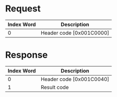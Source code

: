 # Request

| Index Word | Description                |
|------------|----------------------------|
| 0          | Header code \[0x001C0000\] |

# Response

| Index Word | Description                |
|------------|----------------------------|
| 0          | Header code \[0x001C0040\] |
| 1          | Result code                |